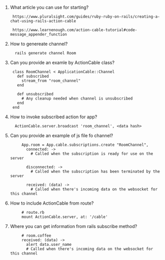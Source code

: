 1. What article you can use for starting?
      
        https://www.pluralsight.com/guides/ruby-ruby-on-rails/creating-a-chat-using-rails-action-cable
        
        https://www.learnenough.com/action-cable-tutorial#code-message_appender_function
2. How to genereate channel?
      
         rails generate channel Room
3. Can you provide an examle by ActionCable class?
            
        class RoomChannel < ApplicationCable::Channel
          def subscribed
            stream_from "room_channel"
          end

          def unsubscribed
            # Any cleanup needed when channel is unsubscribed
          end
        end
4. How to invoke subscribed action for app?
      
         ActionCable.server.broadcast 'room_channel', <data hash>

5. Can you provide an example of js file fo channel?
      
            App.room = App.cable.subscriptions.create "RoomChannel",
              connected: ->
                # Called when the subscription is ready for use on the server

              disconnected: ->
                # Called when the subscription has been terminated by the server

              received: (data) ->
                # Called when there's incoming data on the websocket for this channel
6. How to include ActionCable from route?
            
            # route.rb
            mount ActionCable.server, at: '/cable'
            
7. Where you can get information from rails subscribe method?
            
            # room.coffee
            received: (data) ->
              alert data.user_name
              # Called when there's incoming data on the websocket for this channel
